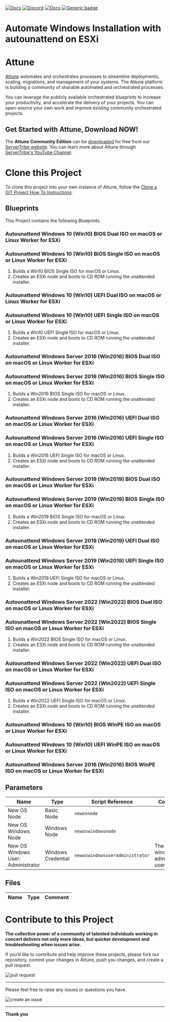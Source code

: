 



[![Docs](https://img.shields.io/badge/docs-latest-brightgreen.svg)](http://doc.servertribe.com)
[![Discord](https://img.shields.io/discord/844971127703994369)](http://discord.servertribe.com)
[![Docs](https://img.shields.io/badge/videos-watch-brightgreen.svg)](https://www.youtube.com/@servertribe)
[![Generic badge](https://img.shields.io/badge/download-latest-brightgreen.svg)](https://www.servertribe.com/community-edition/)

# Automate Windows Installation with autounattend on ESXi






# Attune

[Attune](https://www.servertribe.com/)
automates and orchestrates processes to streamline deployments, scaling,
migrations, and management of your systems. The Attune platform is building a
community of sharable automated and orchestrated processes.

You can leverage the publicly available orchestrated blueprints to increase
your productivity, and accelerate the delivery of your projects. You can
open-source your own work and improve existing community orchestrated projects.

## Get Started with Attune, Download NOW!

The **Attune Community Edition** can be
[downloaded](https://www.servertribe.com/comunity-edition/)
for free from our
[ServerTribe website](https://www.servertribe.com/comunity-edition/).
You can learn more about Attune through
[ServerTribe's YouTube Channel](https://www.youtube.com/@servertribe).







# Clone this Project

To clone this project into your own instance of Attune, follow the
[Clone a GIT Project How To Instructions](https://servertribe-attune.readthedocs.io/en/latest/howto/design_workspace/clone_project.html).




## Blueprints

This Project contains the following Blueprints.



### Autounattend Windows 10 (Win10) BIOS Dual ISO on macOS or Linux Worker for ESXi


### Autounattend Windows 10 (Win10) BIOS Single ISO on macOS or Linux Worker for ESXi

1. Builds a Win10 BIOS Single ISO for macOS or Linux.
2. Creates an ESXi node and boots to CD ROM running the unattended installer. 

### Autounattend Windows 10 (Win10) UEFI Dual ISO on macOS or Linux Worker for ESXi


### Autounattend Windows 10 (Win10) UEFI Single ISO on macOS or Linux Worker for ESXi

1. Builds a Win10 UEFI Single ISO for macOS or Linux.
2. Creates an ESXi node and boots to CD ROM running the unattended installer. 

### Autounattend Windows Server 2016 (Win2016) BIOS Dual ISO on macOS or Linux Worker for ESXi


### Autounattend Windows Server 2016 (Win2016) BIOS Single ISO on macOS or Linux Worker for ESXi

1. Builds a Win2016 BIOS Single ISO for macOS or Linux.
2. Creates an ESXi node and boots to CD ROM running the unattended installer. 

### Autounattend Windows Server 2016 (Win2016) UEFI Dual ISO on macOS or Linux Worker for ESXi


### Autounattend Windows Server 2016 (Win2016) UEFI Single ISO on macOS or Linux Worker for ESXi

1. Builds a Win2016 UEFI Single ISO for macOS or Linux.
2. Creates an ESXi node and boots to CD ROM running the unattended installer. 

### Autounattend Windows Server 2019 (Win2019) BIOS Dual ISO on macOS or Linux Worker for ESXi


### Autounattend Windows Server 2019 (Win2019) BIOS Single ISO on macOS or Linux Worker for ESXi

1. Builds a Win2019 BIOS Single ISO for macOS or Linux.
2. Creates an ESXi node and boots to CD ROM running the unattended installer. 

### Autounattend Windows Server 2019 (Win2019) UEFI Dual ISO on macOS or Linux Worker for ESXi


### Autounattend Windows Server 2019 (Win2019) UEFI Single ISO on macOS or Linux Worker for ESXi

1. Builds a Win2019 UEFI Single ISO for macOS or Linux.
2. Creates an ESXi node and boots to CD ROM running the unattended installer. 

### Autounattend Windows Server 2022 (Win2022) BIOS Dual ISO on macOS or Linux Worker for ESXi


### Autounattend Windows Server 2022 (Win2022) BIOS Single ISO on macOS or Linux Worker for ESXi

1. Builds a Win2022 BIOS Single ISO for macOS or Linux.
2. Creates an ESXi node and boots to CD ROM running the unattended installer. 

### Autounattend Windows Server 2022 (Win2022) UEFI Dual ISO on macOS or Linux Worker for ESXi


### Autounattend Windows Server 2022 (Win2022) UEFI Single ISO on macOS or Linux Worker for ESXi

1. Builds a Win2022 UEFI Single ISO for macOS or Linux.
2. Creates an ESXi node and boots to CD ROM running the unattended installer. 

### Autounattend Windows 10 (Win10) BIOS WinPE ISO on macOS or Linux Worker for ESXi


### Autounattend Windows 10 (Win10) UEFI WinPE ISO on macOS or Linux Worker for ESXi


### Autounattend Windows Server 2016 (Win2016) BIOS WinPE ISO on macOS or Linux Worker for ESXi





## Parameters


| Name | Type | Script Reference | Comment |
| ---- | ---- | ---------------- | ------- |
| New OS Node | Basic Node | `newosnode` |  |
| New OS Windows Node | Windows Node | `newoswindowsnode` |  |
| New OS Windows User: Administrator | Windows Credential | `newoswindowsuseradministrator` | The windows administrator user |




## Files

| Name | Type | Comment |
| ---- | ---- | ------- |






# Contribute to this Project

**The collective power of a community of talented individuals working in
concert delivers not only more ideas, but quicker development and
troubleshooting when issues arise.**

If you’d like to contribute and help improve these projects, please fork our
repository, commit your changes in Attune, push you changes, and create a
pull request.

<img src="https://www.servertribe.com/wp-content/uploads/2023/02/Attune-pull-request-01.png" alt="pull request"/>

---

Please feel free to raise any issues or questions you have.

<img src="https://www.servertribe.com/wp-content/uploads/2023/02/Attune-get-help-02.png" alt="create an issue"/>


---

**Thank you**
